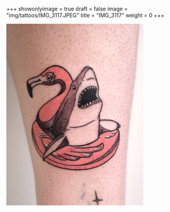 +++
showonlyimage = true
draft = false
image = "img/tattoos/IMG_3117.JPEG"
title = "IMG_3117"
weight = 0
+++

![image](/img/tattoos/IMG_3117.JPEG)
